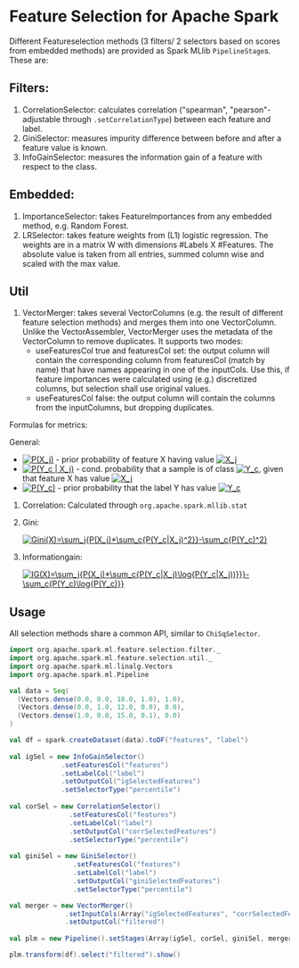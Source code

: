 # Feature Selection for Apache Spark
Different Featureselection methods (3 filters/ 2 selectors based on scores from embedded methods) are provided as Spark MLlib `PipelineStage`s. 
These are: 

## Filters:
1) CorrelationSelector: calculates correlation ("spearman", "pearson"- adjustable through ```.setCorrelationType```) between each feature and label. 
2) GiniSelector: measures impurity difference between before and after a feature value is known. 
3) InfoGainSelector: measures the information gain of a feature with respect to the class. 

## Embedded:
1) ImportanceSelector: takes FeatureImportances from any embedded method, e.g. Random Forest.
2) LRSelector: takes feature weights from (L1) logistic regression. The weights are in a matrix W with dimensions #Labels X #Features. The absolute value is taken from all entries, summed column wise and scaled with the max value. 

## Util
1) VectorMerger: takes several VectorColumns (e.g.  the result of  different feature selection methods) and merges them into one VectorColumn. Unlike the VectorAssembler, VectorMerger uses the metadata of the VectorColumn to remove duplicates. It supports two modes:
   - useFeaturesCol true and featuresCol set: the output column will contain the corresponding column from featuresCol (match by name) that have names appearing in one of the inputCols. Use this, if feature importances were calculated using (e.g.) discretized columns, but selection shall use original values. 
   - useFeaturesCol false: the output column will contain the columns from the inputColumns, but dropping duplicates.

Formulas for metrics:

General: 
- <a href="https://www.codecogs.com/eqnedit.php?latex=\inlineP(X_j)" target="_blank"><img src="https://latex.codecogs.com/gif.latex?P(X_j)" title="P(X_j)" /></a> - prior probability of feature X having value <a href="https://www.codecogs.com/eqnedit.php?latex=\inlineX_j" target="_blank"><img src="https://latex.codecogs.com/gif.latex?X_j" title="X_j" /></a>
- <a href="https://www.codecogs.com/eqnedit.php?latex=\inlineP(Y_c&space;|&space;X_j)" target="_blank"><img src="https://latex.codecogs.com/gif.latex?P(Y_c&space;|&space;X_j)" title="P(Y_c | X_j)" /></a> - cond. probability that a sample is of class <a href="https://www.codecogs.com/eqnedit.php?latex=\inlineY_c" target="_blank"><img src="https://latex.codecogs.com/gif.latex?Y_c" title="Y_c" /></a>, given that feature X has value <a href="https://www.codecogs.com/eqnedit.php?latex=\inlineX_j" target="_blank"><img src="https://latex.codecogs.com/gif.latex?X_j" title="X_j" />
- <a href="https://www.codecogs.com/eqnedit.php?latex=\inlineP(Y_c)" target="_blank"><img src="https://latex.codecogs.com/gif.latex?P(Y_c)" title="P(Y_c)" /></a> - prior probability that the label Y has value <a href="https://www.codecogs.com/eqnedit.php?latex=\inlineY_c" target="_blank"><img src="https://latex.codecogs.com/gif.latex?Y_c" title="Y_c" /></a>

1) Correlation: Calculated through ``org.apache.spark.mllib.stat``
2) Gini: 

    <a href="https://www.codecogs.com/eqnedit.php?latex=\inline&space;Gini(X)=\sum_j{P(X_j)*\sum_c{P(Y_c|X_j)^2}}-\sum_c{P(Y_c)^2}" target="_blank"><img src="https://latex.codecogs.com/gif.latex?\inline&space;Gini(X)=\sum_j{P(X_j)*\sum_c{P(Y_c|X_j)^2}}-\sum_c{P(Y_c)^2}" title="Gini(X)=\sum_j{P(X_j)*\sum_c{P(Y_c|X_j)^2}}-\sum_c{P(Y_c)^2}" /></a>
3) Informationgain:

    <a href="https://www.codecogs.com/eqnedit.php?latex=\inline&space;IG(X)=\sum_j{P(X_j)*\sum_c{P(Y_c|X_j)\log{P(Y_c|X_j))}}}-\sum_c{P(Y_c)\log{P(Y_c)}}" target="_blank"><img src="https://latex.codecogs.com/gif.latex?\inline&space;IG(X)=\sum_j{P(X_j)*\sum_c{P(Y_c|X_j)\log{P(Y_c|X_j))}}}-\sum_c{P(Y_c)\log{P(Y_c)}}" title="IG(X)=\sum_j{P(X_j)*\sum_c{P(Y_c|X_j)\log{P(Y_c|X_j))}}}-\sum_c{P(Y_c)\log{P(Y_c)}}" /></a>

## Usage

All selection methods share a common API, similar to `ChiSqSelector`. 

```scala
import org.apache.spark.ml.feature.selection.filter._ 
import org.apache.spark.ml.feature.selection.util._
import org.apache.spark.ml.linalg.Vectors
import org.apache.spark.ml.Pipeline

val data = Seq(
  (Vectors.dense(0.0, 0.0, 18.0, 1.0), 1.0),
  (Vectors.dense(0.0, 1.0, 12.0, 0.0), 0.0),
  (Vectors.dense(1.0, 0.0, 15.0, 0.1), 0.0)
)

val df = spark.createDataset(data).toDF("features", "label")
  
val igSel = new InfoGainSelector()
             .setFeaturesCol("features")
             .setLabelCol("label")
             .setOutputCol("igSelectedFeatures")
             .setSelectorType("percentile")
           
val corSel = new CorrelationSelector()
               .setFeaturesCol("features")
               .setLabelCol("label")
               .setOutputCol("corrSelectedFeatures")
               .setSelectorType("percentile")
           
val giniSel = new GiniSelector()           
                .setFeaturesCol("features")
                .setLabelCol("label")
                .setOutputCol("giniSelectedFeatures")
                .setSelectorType("percentile")

val merger = new VectorMerger()
              .setInputCols(Array("igSelectedFeatures", "corrSelectedFeatures", "giniSelectedFeatures"))
              .setOutputCol("filtered")
              
val plm = new Pipeline().setStages(Array(igSel, corSel, giniSel, merger)).fit(df)

plm.transform(df).select("filtered").show()

```

   
